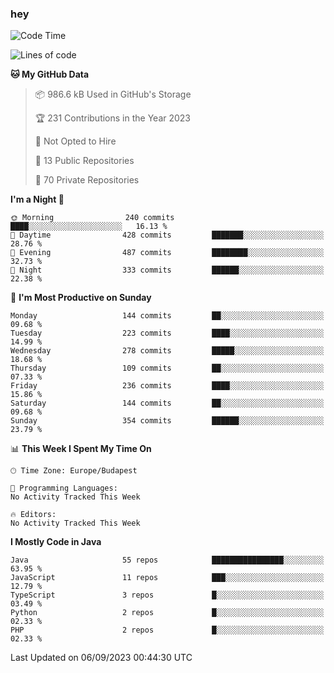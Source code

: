 ### hey

<!--START_SECTION:waka-->
![Code Time](http://img.shields.io/badge/Code%20Time-957%20hrs%2012%20mins-blue)

![Lines of code](https://img.shields.io/badge/From%20Hello%20World%20I%27ve%20Written-1.0%20million%20lines%20of%20code-blue)

**🐱 My GitHub Data** 

> 📦 986.6 kB Used in GitHub's Storage 
 > 
> 🏆 231 Contributions in the Year 2023
 > 
> 🚫 Not Opted to Hire
 > 
> 📜 13 Public Repositories 
 > 
> 🔑 70 Private Repositories 
 > 
**I'm a Night 🦉** 

```text
🌞 Morning                240 commits         ████░░░░░░░░░░░░░░░░░░░░░   16.13 % 
🌆 Daytime                428 commits         ███████░░░░░░░░░░░░░░░░░░   28.76 % 
🌃 Evening                487 commits         ████████░░░░░░░░░░░░░░░░░   32.73 % 
🌙 Night                  333 commits         ██████░░░░░░░░░░░░░░░░░░░   22.38 % 
```
📅 **I'm Most Productive on Sunday** 

```text
Monday                   144 commits         ██░░░░░░░░░░░░░░░░░░░░░░░   09.68 % 
Tuesday                  223 commits         ████░░░░░░░░░░░░░░░░░░░░░   14.99 % 
Wednesday                278 commits         █████░░░░░░░░░░░░░░░░░░░░   18.68 % 
Thursday                 109 commits         ██░░░░░░░░░░░░░░░░░░░░░░░   07.33 % 
Friday                   236 commits         ████░░░░░░░░░░░░░░░░░░░░░   15.86 % 
Saturday                 144 commits         ██░░░░░░░░░░░░░░░░░░░░░░░   09.68 % 
Sunday                   354 commits         ██████░░░░░░░░░░░░░░░░░░░   23.79 % 
```


📊 **This Week I Spent My Time On** 

```text
🕑︎ Time Zone: Europe/Budapest

💬 Programming Languages: 
No Activity Tracked This Week

🔥 Editors: 
No Activity Tracked This Week
```

**I Mostly Code in Java** 

```text
Java                     55 repos            ████████████████░░░░░░░░░   63.95 % 
JavaScript               11 repos            ███░░░░░░░░░░░░░░░░░░░░░░   12.79 % 
TypeScript               3 repos             █░░░░░░░░░░░░░░░░░░░░░░░░   03.49 % 
Python                   2 repos             █░░░░░░░░░░░░░░░░░░░░░░░░   02.33 % 
PHP                      2 repos             █░░░░░░░░░░░░░░░░░░░░░░░░   02.33 % 
```




 Last Updated on 06/09/2023 00:44:30 UTC
<!--END_SECTION:waka-->
